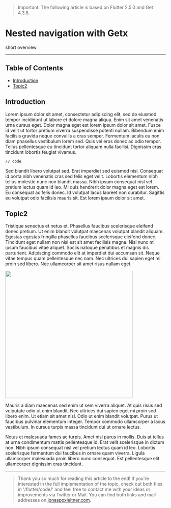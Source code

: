 > Important: The following article is based on Flutter 2.5.0 and Get 4.3.8.

# Nested navigation with Getx

short overview

***

## Table of Contents
  - [Introduction](#introduction)
  - [Topic2](#topic2)

## Introduction

Lorem ipsum dolor sit amet, consectetur adipiscing elit, sed do eiusmod tempor incididunt ut labore et dolore magna aliqua. Enim sit amet venenatis urna cursus eget. Dolor magna eget est lorem ipsum dolor sit amet. Fusce id velit ut tortor pretium viverra suspendisse potenti nullam. Bibendum enim facilisis gravida neque convallis a cras semper. Fermentum iaculis eu non diam phasellus vestibulum lorem sed. Quis vel eros donec ac odio tempor. Tellus pellentesque eu tincidunt tortor aliquam nulla facilisi. Dignissim cras tincidunt lobortis feugiat vivamus.

```
// code
```

Sed blandit libero volutpat sed. Erat imperdiet sed euismod nisi. Consequat id porta nibh venenatis cras sed felis eget velit. Lobortis elementum nibh tellus molestie nunc non blandit massa. Nibh ipsum consequat nisl vel pretium lectus quam id leo. Mi quis hendrerit dolor magna eget est lorem. Eu consequat ac felis donec. Id volutpat lacus laoreet non curabitur. Sagittis eu volutpat odio facilisis mauris sit. Est lorem ipsum dolor sit amet.

## Topic2

Tristique senectus et netus et. Phasellus faucibus scelerisque eleifend donec pretium. Ut enim blandit volutpat maecenas volutpat blandit aliquam. Egestas egestas fringilla phasellus faucibus scelerisque eleifend donec. Tincidunt eget nullam non nisi est sit amet facilisis magna. Nisl nunc mi ipsum faucibus vitae aliquet. Sociis natoque penatibus et magnis dis parturient. Adipiscing commodo elit at imperdiet dui accumsan sit. Neque vitae tempus quam pellentesque nec nam. Nec ultrices dui sapien eget mi proin sed libero. Nec ullamcorper sit amet risus nullam eget.

<img src="./media/tile_screen_recording.gif" width="400">

Mauris a diam maecenas sed enim ut sem viverra aliquet. At quis risus sed vulputate odio ut enim blandit. Nec ultrices dui sapien eget mi proin sed libero enim. Ut etiam sit amet nisl. Odio ut enim blandit volutpat. Purus ut faucibus pulvinar elementum integer. Tempor commodo ullamcorper a lacus vestibulum. In cursus turpis massa tincidunt dui ut ornare lectus.

Netus et malesuada fames ac turpis. Amet nisl purus in mollis. Duis at tellus at urna condimentum mattis pellentesque id. Erat velit scelerisque in dictum non. Nibh ipsum consequat nisl vel pretium lectus quam id leo. Lobortis scelerisque fermentum dui faucibus in ornare quam viverra. Ligula ullamcorper malesuada proin libero nunc consequat. Est pellentesque elit ullamcorper dignissim cras tincidunt.

***

> Thank you so much for reading this article to the end! If you're interested in the full implementation of the topic, check out both files in '/flutter/code/' and feel free to contact me with your ideas or improvements via Twitter or Mail. You can find both links and mail addresses on [jonaspoxleitner.com](https://jonaspoxleitner.com).